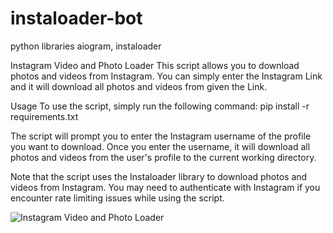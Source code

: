 # instaloader-bot
python libraries aiogram, instaloader

Instagram Video and Photo Loader
This script allows you to download photos and videos from Instagram. You can simply enter the Instagram Link and it will download all photos and videos from given the Link.


Usage
To use the script, simply run the following command:
pip install -r requirements.txt

The script will prompt you to enter the Instagram username of the profile you want to download. Once you enter the username, it will download all photos and videos from the user's profile to the current working directory.

Note that the script uses the Instaloader library to download photos and videos from Instagram. You may need to authenticate with Instagram if you encounter rate limiting issues while using the script.

![Instagram Video and Photo Loader](https://r4.wallpaperflare.com/wallpaper/540/431/781/technology-instagram-social-media-hd-wallpaper-51bffb040a952dc377fa5caa3e1c7698.jpg)
